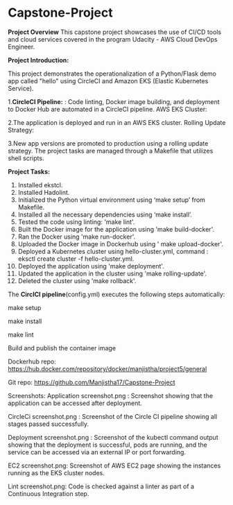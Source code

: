 # Capstone-Project

**Project Overview**
This capstone project showcases the use of CI/CD tools and cloud services covered in the program Udacity - AWS Cloud DevOps Engineer.

**Project Introduction:**

This project demonstrates the operationalization of a Python/Flask demo app called "hello" using CircleCI and Amazon EKS (Elastic Kubernetes Service). 

1.**CircleCI Pipeline:** : Code linting, Docker image building, and deployment to Docker Hub are automated in a CircleCI pipeline.
AWS EKS Cluster:

2.The application is deployed and run in an AWS EKS cluster.
Rolling Update Strategy:

3.New app versions are promoted to production using a rolling update strategy.
The project tasks are managed through a Makefile that utilizes shell scripts.

**Project Tasks:**
1.	Installed ekstcl. 
2.	Installed Hadolint.
3.	Initialized the Python virtual environment using ‘make setup’ from Makefile.
4.	Installed all the necessary dependencies using ‘make install’.
5.	Tested the code using linting: 'make lint'.
6.	Built the Docker image for the application using 'make build-docker'.
7.	Ran the Docker using 'make run-docker'.
8.	Uploaded the Docker image in Dockerhub using ' make upload-docker'.
10.	Deployed a Kubernetes cluster using hello-cluster.yml, command : eksctl create cluster -f hello-cluster.yml.
11.	Deployed the application using 'make deployment'.
12.	Updated the application in the cluster using 'make rolling-update'.
13.	Deleted the cluster using 'make rollback'.

The **CirclCI pipeline**(config.yml) executes the following steps automatically:

make setup

make install

make lint

Build and publish the container image

Dockerhub repo: https://hub.docker.com/repository/docker/manjistha/project5/general

Git repo: https://github.com/Manjistha17/Capstone-Project

Screenshots:
Application screenshot.png : Screenshot showing that the application can be accessed after deployment. 

CircleCi screenshot.png : Screenshot of the Circle CI pipeline showing all stages passed successfully.

Deployment screenshot.png : Screenshot of the kubectl command output showing that the deployment is successful, pods are running, and the service can be accessed via an external IP or port forwarding.

EC2 screenshot.png: Screenshot of AWS EC2 page showing the instances running as the EKS cluster nodes.

Lint screenshot.png: Code is checked against a linter as part of a Continuous Integration step.




